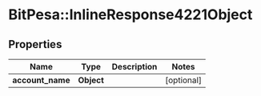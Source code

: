 # BitPesa::InlineResponse4221Object

## Properties
Name | Type | Description | Notes
------------ | ------------- | ------------- | -------------
**account_name** | **Object** |  | [optional] 


